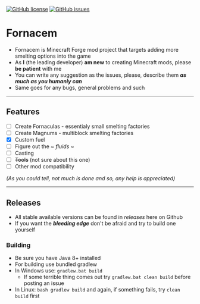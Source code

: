 [![GitHub license](https://img.shields.io/github/license/Simpleton-Yogy/Fornacem?style=for-the-badge)](https://github.com/Simpleton-Yogy/Fornacem/blob/1.15.2-latest/LICENSE)
[![GitHub issues](https://img.shields.io/github/issues/Simpleton-Yogy/Fornacem?color=%239933ff&style=for-the-badge)](https://github.com/Simpleton-Yogy/Fornacem/issues)

# Fornacem

* Fornacem is Minecraft Forge mod project that targets adding more smelting options into the game
* As **I** (the leading developer) **am new** to creating Minecraft mods, please **be patient** with me
* You can write any suggestion as the issues, please, describe them ***as much as you humanly can***
* Same goes for any bugs, general problems and such

---

## Features 
- [ ] Create Fornaculas - essentialy small smelting factories
- [ ] Create Magnums - multiblock smelting factories
- [x] Custom fuel
- [ ] Figure out the *~ fluids ~*
- [ ] Casting
- [ ] ~~Tools~~ (not sure about this one)
- [ ] Other mod compatibility

*(As you could tell, not much is done and so, any help is appreciated)*

---

## Releases 
* All stable available versions can be found in *releases* here on Github
* If you want the ***bleeding edge*** don't be afraid and try to build one yourself

### Building
* Be sure you have Java 8+ installed
* For building use bundled gradlew
* In Windows use: `gradlew.bat build`
    * If some terrible thing comes out try `gradlew.bat clean build` before posting an issue
* In Linux: `bash gradlew build` and again, if something fails, try `clean build` first

